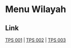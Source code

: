 # Menu Wilayah

## Link

[TPS 001](https://github.com/gigit-pemilu/pemilu-2024-72-sulawesi-tengah/tree/main/pileg-dpr/hitung-suara/sub/72-sulawesi-tengah/sub/01-banggai/sub/06-balantak/sub/1031-talang-batu/sub/001-tps)
 | 
[TPS 002](https://github.com/gigit-pemilu/pemilu-2024-72-sulawesi-tengah/tree/main/pileg-dpr/hitung-suara/sub/72-sulawesi-tengah/sub/01-banggai/sub/06-balantak/sub/1031-talang-batu/sub/002-tps)
 | 
[TPS 003](https://github.com/gigit-pemilu/pemilu-2024-72-sulawesi-tengah/tree/main/pileg-dpr/hitung-suara/sub/72-sulawesi-tengah/sub/01-banggai/sub/06-balantak/sub/1031-talang-batu/sub/003-tps)

